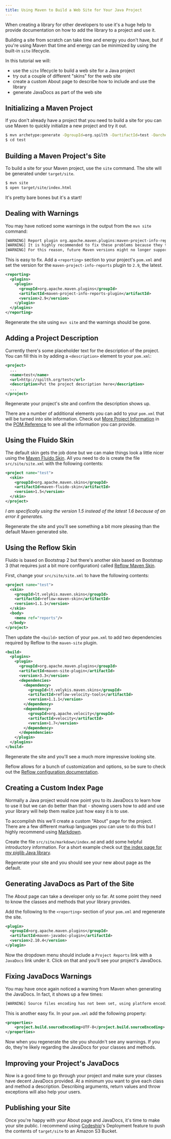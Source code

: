 ```yaml
---
title: Using Maven to Build a Web Site for Your Java Project
---
```


When creating a library for other developers to use it's a huge help to provide documentation on how to add the library to a project and use it.

Building a site from scratch can take time and energy you don't have, but if you're using Maven that time and energy can be minimized by using the built-in `site` lifecycle.

In this tutorial we will:

- use the `site` lifecycle to build a web site for a Java project
- try out a couple of different "skins" for the web site
- create a custom About page to describe how to include and use the library
- generate JavaDocs as part of the web site

## Initializing a Maven Project

If you don't already have a project that you need to build a site for you can use Maven to quickly initialize a new project and try it out.

```bash
$ mvn archetype:generate -DgroupId=org.spilth -DartifactId=test -DarchetypeArtifactId=maven-archetype-quickstart -DinteractiveMode=false
$ cd test
```

## Building a Maven Project's Site

To build a site for your Maven project, use the `site` command. The site will be generated under `target/site`.

```bash
$ mvn site
$ open target/site/index.html
```

It's pretty bare bones but it's a start!

## Dealing with Warnings

You may have noticed some warnings in the output from the `mvn site` command:

```bash
[WARNING] Report plugin org.apache.maven.plugins:maven-project-info-reports-plugin has an empty version.
[WARNING] It is highly recommended to fix these problems because they threaten the stability of your build.
[WARNING] For this reason, future Maven versions might no longer support building such malformed projects.
```

This is easy to fix. Add a `<reporting>` section to your project's `pom.xml` and set the version for the `maven-project-info-reports` plugin to `2.9`, the latest.

```xml
<reporting>
  <plugins>
    <plugin>
      <groupId>org.apache.maven.plugins</groupId>
      <artifactId>maven-project-info-reports-plugin</artifactId>
      <version>2.9</version>
    </plugin>
  </plugins>
</reporting>
```

Regenerate the site using `mvn site` and the warnings should be gone.

## Adding a Project Description

Currently there's some placeholder text for the description of the project. You can fill this in by adding a `<description>` element to your `pom.xml`:

```xml
<project>
  ...
  <name>test</name>
  <url>http://spilth.org/test</url>
  <description>Put the project description here</description>
  ...
</project>
```

Regenerate your project's site and confirm the description shows up.

There are a number of additional elements you can add to your `pom.xml` that will be turned into site information. Check out [More Project Information](https://maven.apache.org/pom.html#More_Project_Information) in the [POM Reference](https://maven.apache.org/pom.html) to see all the information you can provide.

## Using the Fluido Skin

The default skin gets the job done but we can make things look a little nicer using the [Maven Fluido Skin](https://maven.apache.org/skins/maven-fluido-skin/). All you need to do is create the file `src/site/site.xml` with the following contents:

```xml
<project name="test">
  <skin>
    <groupId>org.apache.maven.skins</groupId>
    <artifactId>maven-fluido-skin</artifactId>
    <version>1.5</version>
  </skin>
</project>
```

*I am specifically using the version 1.5 instead of the latest 1.6 because of an error it generates.*

Regenerate the site and you'll see something a bit more pleasing than the default Maven generated site.

## Using the Reflow Skin

Fluido is based on Bootstrap 2 but there's another skin based on Bootstrap 3 (that requires just a bit more configuration) called [Reflow Maven Skin](http://andriusvelykis.github.io/reflow-maven-skin/).

First, change your `src/site/site.xml` to have the following contents:

```xml
<project name="test">
  <skin>
    <groupId>lt.velykis.maven.skins</groupId>
    <artifactId>reflow-maven-skin</artifactId>
    <version>1.1.1</version>
  </skin>
  <body>
    <menu ref="reports"/>
  </body>
</project>
```

Then update the `<build>` section of your `pom.xml` to add two dependencies required by Reflow to the `maven-site` plugin.

```xml
<build>
  <plugins>
    <plugin>
      <groupId>org.apache.maven.plugins</groupId>
      <artifactId>maven-site-plugin</artifactId>
      <version>3.3</version>
      <dependencies>
        <dependency>
          <groupId>lt.velykis.maven.skins</groupId>
          <artifactId>reflow-velocity-tools</artifactId>
          <version>1.1.1</version>
        </dependency>
        <dependency>
          <groupId>org.apache.velocity</groupId>
          <artifactId>velocity</artifactId>
          <version>1.7</version>
        </dependency>
      </dependencies>
    </plugin>
  </plugins>
</build>
```

Regenerate the site and you'll see a much more impressive looking site.

Reflow allows for a bunch of customization and options, so be sure to check out the [Reflow configuration documentation](http://andriusvelykis.github.io/reflow-maven-skin/skin/config.html).

## Creating a Custom Index Page

Normally a Java project would now point you to its JavaDocs to learn how to use it but we can do better than that -  showing users how to add and use your library will help them realize just how easy it is to use.

To accomplish this we'll create a custom "About" page for the project. There are a few different markup languages you can use to do this but I highly recommend using [Markdown](https://daringfireball.net/projects/markdown/).

Create the file `src/site/markdown/index.md` and add some helpful introductory information. For a short example check out [the index page for my piglib Java library](https://raw.githubusercontent.com/spilth/piglib/master/src/site/markdown/index.md).


Regenerate your site and you should see your new about page as the default.

## Generating JavaDocs as Part of the Site

The About page can take a developer only so far. At some point they need to know the classes and methods that your library provides.

Add the following to the `<reporting>` section of your `pom.xml` and regenerate the site.

```xml
<plugin>
  <groupId>org.apache.maven.plugins</groupId>
  <artifactId>maven-javadoc-plugin</artifactId>
  <version>2.10.4</version>
</plugin>
```

Now the dropdown menu should include a `Project Reports` link with a `JavaDocs` link under it. Click on that and you'll see your project's JavaDocs.

## Fixing JavaDocs Warnings

You may have once again noticed a warning from Maven when generating the JavaDocs. In fact, it shows up a few times:

```bash
[WARNING] Source files encoding has not been set, using platform encoding UTF-8, i.e. build is platform dependent!
```

This is another easy fix. In your `pom.xml` add the following property:

```xml
<properties>
    <project.build.sourceEncoding>UTF-8</project.build.sourceEncoding>
</properties>
```

Now when you regenerate the site you shouldn't see any warnings. If you do, they're likely regarding the JavaDocs for your classes and methods.

## Improving your Project's JavaDocs

Now is a good time to go through your project and make sure your classes have decent JavaDocs provided. At a minimum you want to give each class and method a description. Describing arguments, return values and throw exceptions will also help your users.

## Publishing your Site

Once you're happy with your About page and JavaDocs, it's time to make your site public. I recommend using [Codeship](https://codeship.com/)'s Deployment feature to push the contents of `target/site` to an Amazon S3 Bucket.


